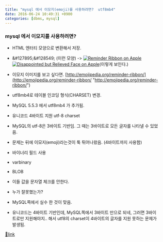 ```yaml
---
title: "mysql 에서 이모지(emoji)를 사용하려면?  utf8mb4"
date: 2016-06-24 10:49:31 +0900
categories: [dbms, mysql]
---
```


### mysql 에서 이모지를 사용하려면?

- HTML 엔터티 모양으로 변환해서 저장.
- &amp;#127895;&amp;#128549; (이런 모양) -&gt; [![Reminder Ribbon on Apple ](http://emojipedia-us.s3.amazonaws.com/cache/ee/6d/ee6d254ac71aff7b8f9a2eaaaf8f279c.png)](http://emojipedia.org/apple/ios-9.3/reminder-ribbon/)[![Disappointed but Relieved Face on Apple ](http://emojipedia-us.s3.amazonaws.com/cache/9f/18/9f186b36f916d5c795596450e614caa4.png)](http://emojipedia.org/apple/ios-9.3/disappointed-but-relieved-face/)(이렇게 보인다.)
- 이모지 이미지를 보고 싶다면. [http://emojipedia.org/reminder-ribbon/](http://emojipedia.org/reminder-ribbon/ "http://emojipedia.org/reminder-ribbon/")


- utf8mb4로 테이블 인코딩 형식(CHARSET) 변경.
- MySQL 5.5.3 에서 utf8mb4 가 추가됨.
- 유니코드 4바이트 지원 utf-8 charset

- MySQL의 utf-8은 3바이트 기반임. 그 때는 3바이트로 모든 글자를 나타낼 수 있었음.
- 문제는 뒤에 이모지(emoji)라는것이 툭 튀어나왔음. (4바이트까지 사용함)

- 바이너리 필드 사용
- varbinary
- BLOB 
- 이들 값을 문자열 체크를 안한다.

- 누가 잘못했는가?
- MySQL쪽에서 실수 한 것이 맞음.
- 유니코드는 4바이트 기반인데, MySQL쪽에서 3바이트 만으로 되네, 그러면 3바이트로만 지원해야지.. 해서 utf8의 charset이 4바이트의 글자를 지원 못하는 문제가 발생됨.





[🔗link](http://www.mins01.com/mh/tech/read/1018)